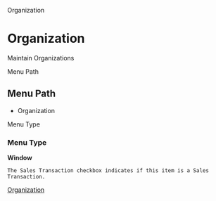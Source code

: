 
Organization
# Organization


Maintain Organizations

Menu Path
## Menu Path



- Organization

Menu Type
### Menu Type

**Window**

```
The Sales Transaction checkbox indicates if this item is a Sales Transaction.
```

[Organization](functional-guide/window/window-organization.md)